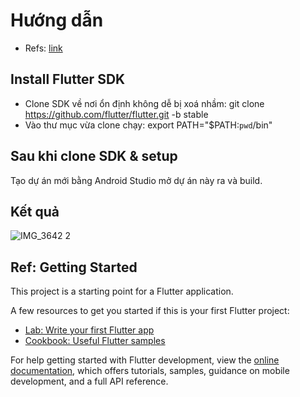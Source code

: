 # Hướng dẫn
- Refs: [link](https://docs.flutter.dev/get-started/install/macos)

## Install Flutter SDK
- Clone SDK về nơi ổn định không dễ bị xoá nhầm: git clone https://github.com/flutter/flutter.git -b stable
- Vào thư mục vừa clone chạy: export PATH="$PATH:`pwd`/bin" 

## Sau khi clone SDK & setup
Tạo dự án mới bằng Android Studio mở dự án này ra và build.

## Kết quả

![IMG_3642 2](https://user-images.githubusercontent.com/8064517/198015524-0c8b127d-e3a2-41f4-8f21-8f7692ba8672.jpg)

## Ref: Getting Started

This project is a starting point for a Flutter application.

A few resources to get you started if this is your first Flutter project:

- [Lab: Write your first Flutter app](https://docs.flutter.dev/get-started/codelab)
- [Cookbook: Useful Flutter samples](https://docs.flutter.dev/cookbook)

For help getting started with Flutter development, view the
[online documentation](https://docs.flutter.dev/), which offers tutorials,
samples, guidance on mobile development, and a full API reference.
